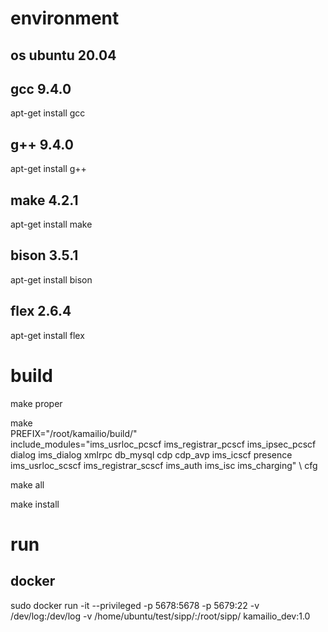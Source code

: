 # environment

## os ubuntu 20.04

## gcc 9.4.0

apt-get install gcc

## g++ 9.4.0

apt-get install g++

## make 4.2.1 

apt-get install make

## bison 3.5.1

apt-get install bison

## flex 2.6.4

apt-get install flex  

# build

make proper

make \
    PREFIX="/root/kamailio/build/" \
    include_modules="ims_usrloc_pcscf ims_registrar_pcscf ims_ipsec_pcscf dialog ims_dialog xmlrpc db_mysql cdp cdp_avp ims_icscf presence ims_usrloc_scscf ims_registrar_scscf ims_auth ims_isc ims_charging" \ 
    cfg

make all

make install

# run

## docker

sudo docker run -it --privileged  -p 5678:5678 -p 5679:22  -v /dev/log:/dev/log -v /home/ubuntu/test/sipp/:/root/sipp/ kamailio_dev:1.0
